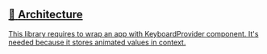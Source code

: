 ## [📄️<!-- --> <!-- -->Architecture](/react-native-keyboard-controller/pr-preview/pr-1125/docs/recipes/architecture.md)

[This library requires to wrap an app with KeyboardProvider component. It's needed because it stores animated values in context.](/react-native-keyboard-controller/pr-preview/pr-1125/docs/recipes/architecture.md)
